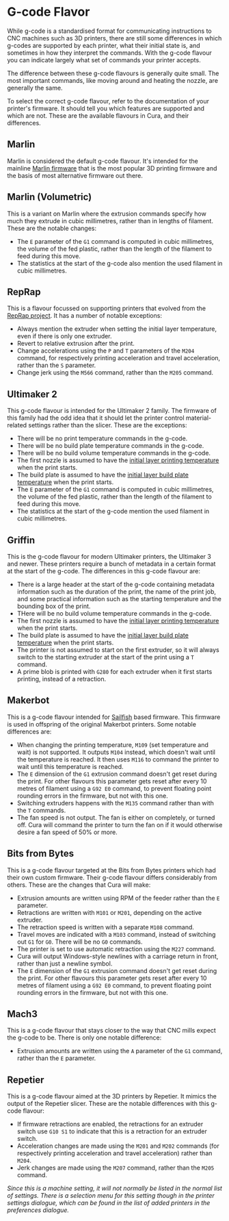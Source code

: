 G-code Flavor
====
While g-code is a standardised format for communicating instructions to CNC machines such as 3D printers, there are still some differences in which g-codes are supported by each printer, what their initial state is, and sometimes in how they interpret the commands. With the g-code flavour you can indicate largely what set of commands your printer accepts.

The difference between these g-code flavours is generally quite small. The most important commands, like moving around and heating the nozzle, are generally the same.

To select the correct g-code flavour, refer to the documentation of your printer's firmware. It should tell you which features are supported and which are not. These are the available flavours in Cura, and their differences.

Marlin
----
Marlin is considered the default g-code flavour. It's intended for the mainline [Marlin firmware](https://marlinfw.org/) that is the most popular 3D printing firmware and the basis of most alternative firmware out there.

Marlin (Volumetric)
----
This is a variant on Marlin where the extrusion commands specify how much they extrude in cubic millimetres, rather than in lengths of filament. These are the notable changes:
* The `E` parameter of the `G1` command is computed in cubic millimetres, the volume of the fed plastic, rather than the length of the filament to feed during this move.
* The statistics at the start of the g-code also mention the used filament in cubic millimetres.

RepRap
----
This is a flavour focussed on supporting printers that evolved from the [RepRap project](https://reprap.org/wiki/RepRap). It has a number of notable exceptions:
* Always mention the extruder when setting the initial layer temperature, even if there is only one extruder.
* Revert to relative extrusion after the print.
* Change accelerations using the `P` and `T` parameters of the `M204` command, for respectively printing acceleration and travel acceleration, rather than the `S` parameter.
* Change jerk using the `M566` command, rather than the `M205` command.

Ultimaker 2
----
This g-code flavour is intended for the Ultimaker 2 family. The firmware of this family had the odd idea that it should let the printer control material-related settings rather than the slicer. These are the exceptions:
* There will be no print temperature commands in the g-code.
* There will be no build plate temperature commands in the g-code.
* There will be no build volume temperature commands in the g-code.
* The first nozzle is assumed to have the [initial layer printing temperature](../material/material_print_temperature_layer_0.md) when the print starts.
* The build plate is assumed to have the [initial layer build plate temperature](../material/material_bed_temperature_layer_0.md) when the print starts.
* The `E` parameter of the `G1` command is computed in cubic millimetres, the volume of the fed plastic, rather than the length of the filament to feed during this move.
* The statistics at the start of the g-code mention the used filament in cubic millimetres.

Griffin
----
This is the g-code flavour for modern Ultimaker printers, the Ultimaker 3 and newer. These printers require a bunch of metadata in a certain format at the start of the g-code. The differences in this g-code flavour are:
* There is a large header at the start of the g-code containing metadata information such as the duration of the print, the name of the print job, and some practical information such as the starting temperature and the bounding box of the print.
* THere will be no build volume temperature commands in the g-code.
* The first nozzle is assumed to have the [initial layer printing temperature](../material/material_print_temperature_layer_0.md) when the print starts.
* The build plate is assumed to have the [initial layer build plate temperature](../material/material_bed_temperature_layer_0.md) when the print starts.
* The printer is not assumed to start on the first extruder, so it will always switch to the starting extruder at the start of the print using a `T` command.
* A prime blob is printed with `G280` for each extruder when it first starts printing, instead of a retraction.

Makerbot
----
This is a g-code flavour intended for [Sailfish](https://www.sailfishfirmware.com/) based firmware. This firmware is used in offspring of the original Makerbot printers. Some notable differences are:
* When changing the printing temperature, `M109` (set temperature and wait) is not supported. It outputs `M104` instead, which doesn't wait until the temperature is reached. It then uses `M116` to command the printer to wait until this temperature is reached.
* The `E` dimension of the `G1` extrusion command doesn't get reset during the print. For other flavours this parameter gets reset after every 10 metres of filament using a `G92 E0` command, to prevent floating point rounding errors in the firmware, but not with this one.
* Switching extruders happens with the `M135` command rather than with the `T` commands.
* The fan speed is not output. The fan is either on completely, or turned off. Cura will command the printer to turn the fan on if it would otherwise desire a fan speed of 50% or more.

Bits from Bytes
----
This is a g-code flavour targeted at the Bits from Bytes printers which had their own custom firmware. Their g-code flavour differs considerably from others. These are the changes that Cura will make:
* Extrusion amounts are written using RPM of the feeder rather than the `E` parameter.
* Retractions are written with `M101` or `M201`, depending on the active extruder.
* The retraction speed is written with a separate `M108` command.
* Travel moves are indicated with a `M103` command, instead of switching out `G1` for `G0`. There will be no `G0` commands.
* The printer is set to use automatic retraction using the `M227` command.
* Cura will output Windows-style newlines with a carriage return in front, rather than just a newline symbol.
* The `E` dimension of the `G1` extrusion command doesn't get reset during the print. For other flavours this parameter gets reset after every 10 metres of filament using a `G92 E0` command, to prevent floating point rounding errors in the firmware, but not with this one.

Mach3
----
This is a g-code flavour that stays closer to the way that CNC mills expect the g-code to be. There is only one notable difference:
* Extrusion amounts are written using the `A` parameter of the `G1` command, rather than the `E` parameter.

Repetier
----
This is a g-code flavour aimed at the 3D printers by Repetier. It mimics the output of the Repetier slicer. These are the notable differences with this g-code flavour:
* If firmware retractions are enabled, the retractions for an extruder switch use `G10 S1` to indicate that this is a retraction for an extruder switch.
* Acceleration changes are made using the `M201` and `M202` commands (for respectively printing acceleration and travel acceleration) rather than `M204`.
* Jerk changes are made using the `M207` command, rather than the `M205` command.

*Since this is a machine setting, it will not normally be listed in the normal list of settings. There is a selection menu for this setting though in the printer settings dialogue, which can be found in the list of added printers in the preferences dialogue.*